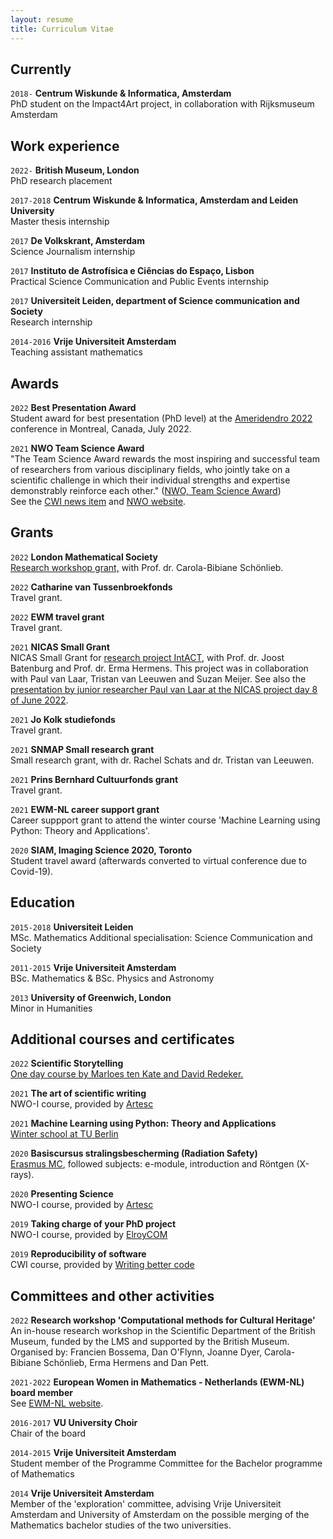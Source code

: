 ```yaml
---
layout: resume
title: Curriculum Vitae
---
```

## Currently
`2018-`
__Centrum Wiskunde & Informatica, Amsterdam__ \
PhD student on the Impact4Art project, in collaboration with Rijksmuseum Amsterdam

## Work experience
`2022-`
__British Museum, London__ \
PhD research placement

`2017-2018`
__Centrum Wiskunde & Informatica, Amsterdam and Leiden University__ \
Master thesis internship

`2017`
__De Volkskrant, Amsterdam__ \
Science Journalism internship

`2017`
__Instituto de Astrofísica e Ciências do Espaço, Lisbon__ \
Practical Science Communication and Public Events internship

`2017`
__Universiteit Leiden, department of Science communication and Society__ \
Research internship

`2014-2016` 
__Vrije Universiteit Amsterdam__ \
Teaching assistant mathematics

## Awards
`2022`
__Best Presentation Award__ \
Student award for best presentation (PhD level) at the [Ameridendro 2022](https://sites.grenadine.uqam.ca/sites/geotop/en/ameridendro2022/) conference in Montreal, Canada, July 2022. 

`2021`
__NWO Team Science Award__ \
"The Team Science Award rewards the most inspiring and successful team of researchers from various disciplinary fields, who jointly take on a scientific challenge in which their individual strengths and expertise demonstrably reinforce each other." ([NWO, Team Science Award]((https://www.nwo.nl/en/team-science-award))) \
See the [CWI news item](https://www.cwi.nl/news/2021/nwo-team-science-award-for-cwi-and-research-partners) and [NWO website](https://www.nwo.nl/en/team-science-award).

## Grants

`2022` 
__London Mathematical Society__ \
[Research workshop grant,](https://www.lms.ac.uk/grants/scheme-6) with Prof. dr. Carola-Bibiane Schönlieb.

`2022`
__Catharine van Tussenbroekfonds__ \
Travel grant.

`2022`
__EWM travel grant__ \
Travel grant. 

`2021`
__NICAS Small Grant__ \
NICAS Small Grant for [research project IntACT](https://www.nicas-research.nl/projects/intact-3d-visualisation-of-the-interior-of-art-objects-through-ct-scans/), with Prof. dr. Joost Batenburg and Prof. dr. Erma Hermens. This project was in collaboration with Paul van Laar, Tristan van Leeuwen and Suzan Meijer. See also the [presentation by junior researcher Paul van Laar at the NICAS project day 8 of June 2022](https://www.youtube.com/watch?t=1154&v=9NcqFhlJQ-I&feature=youtu.be). 

`2021`
__Jo Kolk studiefonds__ \
Travel grant. 

`2021`
__SNMAP Small research grant__ \
Small research grant, with dr. Rachel Schats and dr. Tristan van Leeuwen.

`2021`
__Prins Bernhard Cultuurfonds grant__ \
Travel grant. 

`2021`
__EWM-NL career support grant__ \
Career suppport grant to attend the winter course 'Machine Learning using Python: Theory and Applications'. 

`2020`
__SIAM, Imaging Science 2020, Toronto__ \
Student travel award (afterwards converted to virtual conference due to Covid-19).

## Education

`2015-2018`
__Universiteit Leiden__ \
MSc. Mathematics
Additional specialisation: Science Communication and Society

`2011-2015`
__Vrije Universiteit Amsterdam__ \
BSc. Mathematics & BSc. Physics and Astronomy

`2013`
__University of Greenwich, London__ \
Minor in Humanities

## Additional courses and certificates

`2022`
__Scientific Storytelling__ \
[One day course by Marloes ten Kate and David Redeker.](https://www.scientificstorytelling.nl/) 

`2021`
__The art of scientific writing__ \
NWO-I course, provided by [Artesc](https://www.artesc.org/)

`2021`
__Machine Learning using Python: Theory and Applications__ \
[Winter school at TU Berlin](https://www.tu-berlin.de/menue/summer_university/winter_university_online_2021/machine_learning_using_python_theory_and_application/)

`2020`
__Basiscursus stralingsbescherming (Radiation Safety)__ \
[Erasmus MC](https://eduweb.tcg-academy.nl/EDU/catalogItem/2ce64479-be71-4268-91f2-88b737a08768), followed subjects: e-module, introduction and Röntgen (X-rays). 

`2020`
__Presenting Science__ \
NWO-I course, provided by [Artesc](https://www.artesc.org/)

`2019`
__Taking charge of your PhD project__ \
NWO-I course, provided by [ElroyCOM](https://elroycom.nl/en/)

`2019`
__Reproducibility of software__ \
CWI course, provided by [Writing better code](https://www.writingbettercode.nl/)


## Committees and other activities 

`2022`
__Research workshop 'Computational methods for Cultural Heritage'__ \
An in-house research workshop in the Scientific Department of the British Museum, funded by the LMS and supported by the British Museum. Organised by: Francien Bossema, Dan O'Flynn, Joanne Dyer, Carola-Bibiane Schönlieb, Erma Hermens and Dan Pett. 

`2021-2022`
__European Women in Mathematics - Netherlands (EWM-NL) board member__ \
See [EWM-NL website](https://www.ewmnetherlands.nl/home/board/).

`2016-2017`
__VU University Choir__ \
Chair of the board

`2014-2015`
__Vrije Universiteit Amsterdam__ \
Student member of the Programme Committee for the Bachelor programme of Mathematics

`2014`
__Vrije Universiteit Amsterdam__ \
Member of the 'exploration' committee, advising Vrije Universiteit Amsterdam and University of Amsterdam on the possible merging of the Mathematics bachelor studies of the two universities.  





<!-- ### Footer 

Last updated: January 2021 -->


